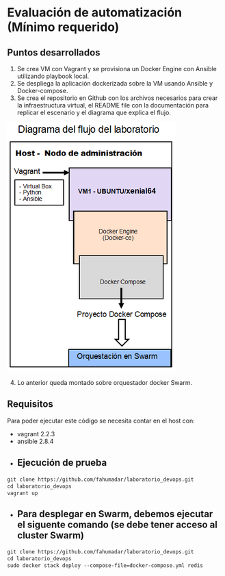 # Evaluación de automatización (Mínimo requerido)
## Puntos desarrollados
1. Se crea VM con Vagrant y se provisiona un Docker Engine con Ansible utilizando playbook local.
2. Se despliega la aplicación dockerizada sobre la VM usando Ansible y Docker-compose.
3. Se crea el repositorio en Github con los archivos necesarios para crear la infraestructura virtual, el README file con la documentación para replicar el escenario y el diagrama que explica el flujo.

![Screenshot](diagrama.png)

4. Lo anterior queda montado sobre orquestador docker Swarm.

## Requisitos
Para poder ejecutar este código se necesita contar en el host con:
* vagrant 2.2.3
* ansible 2.8.4

- ## Ejecución de prueba
```
git clone https://github.com/fahumadar/laboratorio_devops.git
cd laboratorio_devops
vagrant up
```
- ## Para desplegar en Swarm, debemos ejecutar el siguente comando (se debe tener acceso al cluster Swarm)
```
git clone https://github.com/fahumadar/laboratorio_devops.git
cd laboratorio_devops
sudo docker stack deploy --compose-file=docker-compose.yml redis
```

